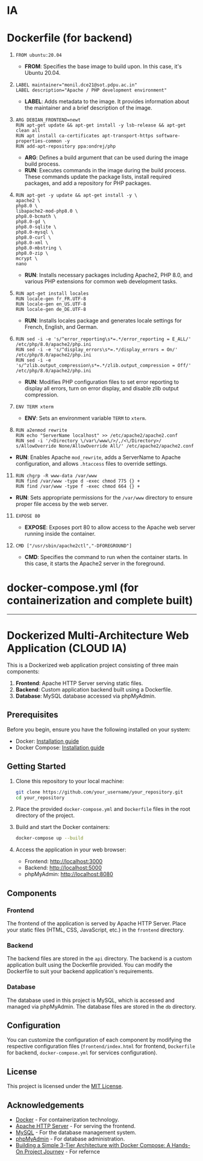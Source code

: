 # IA 
# Dockerfile (for backend)

1. `
   FROM ubuntu:20.04
   `

   - **FROM**: Specifies the base image to build upon. In this case, it's Ubuntu 20.04.

3. ```
   LABEL maintainer="monil.dce21@sot.pdpu.ac.in"
   LABEL description="Apache / PHP development environment"
   ```

   - **LABEL**: Adds metadata to the image. It provides information about the maintainer and a brief description of the image.

4. ```
   ARG DEBIAN_FRONTEND=newt
   RUN apt-get update && apt-get install -y lsb-release && apt-get clean all
   RUN apt install ca-certificates apt-transport-https software-properties-common -y
   RUN add-apt-repository ppa:ondrej/php
   ```

   - **ARG**: Defines a build argument that can be used during the image build process.
   - **RUN**: Executes commands in the image during the build process. These commands update the package lists, install required packages, and add a repository for PHP packages.

5. ```
   RUN apt-get -y update && apt-get install -y \
   apache2 \
   php8.0 \
   libapache2-mod-php8.0 \
   php8.0-bcmath \
   php8.0-gd \
   php8.0-sqlite \
   php8.0-mysql \
   php8.0-curl \
   php8.0-xml \
   php8.0-mbstring \
   php8.0-zip \
   mcrypt \
   nano
   ```

   - **RUN**: Installs necessary packages including Apache2, PHP 8.0, and various PHP extensions for common web development tasks.

6. ```
   RUN apt-get install locales
   RUN locale-gen fr_FR.UTF-8
   RUN locale-gen en_US.UTF-8
   RUN locale-gen de_DE.UTF-8
   ```

   - **RUN**: Installs locales package and generates locale settings for French, English, and German.

7. ```
   RUN sed -i -e 's/^error_reporting\s*=.*/error_reporting = E_ALL/' /etc/php/8.0/apache2/php.ini
   RUN sed -i -e 's/^display_errors\s*=.*/display_errors = On/' /etc/php/8.0/apache2/php.ini
   RUN sed -i -e 's/^zlib.output_compression\s*=.*/zlib.output_compression = Off/' /etc/php/8.0/apache2/php.ini
   ```

   - **RUN**: Modifies PHP configuration files to set error reporting to display all errors, turn on error display, and disable zlib output compression.

8. ```
   ENV TERM xterm
   ```

   - **ENV**: Sets an environment variable `TERM` to `xterm`.

10. ```
    RUN a2enmod rewrite
    RUN echo "ServerName localhost" >> /etc/apache2/apache2.conf
    RUN sed -i '/<Directory \/var\/www\/>/,/<\/Directory>/ s/AllowOverride None/AllowOverride All/' /etc/apache2/apache2.conf
    ```

   - **RUN**: Enables Apache `mod_rewrite`, adds a ServerName to Apache configuration, and allows `.htaccess` files to override settings.

11. ```
    RUN chgrp -R www-data /var/www
    RUN find /var/www -type d -exec chmod 775 {} +
    RUN find /var/www -type f -exec chmod 664 {} +
    ```

   - **RUN**: Sets appropriate permissions for the `/var/www` directory to ensure proper file access by the web server.

11. ```
    EXPOSE 80
    ```

    - **EXPOSE**: Exposes port 80 to allow access to the Apache web server running inside the container.

13. ```
    CMD ["/usr/sbin/apache2ctl","-DFOREGROUND"]
    ```

    - **CMD**: Specifies the command to run when the container starts. In this case, it starts the Apache2 server in the foreground.


# docker-compose.yml (for containerization and complete built)



***

# Dockerized Multi-Architecture Web Application (CLOUD IA)

This is a Dockerized web application project consisting of three main components:

1. **Frontend**: Apache HTTP Server serving static files.
2. **Backend**: Custom application backend built using a Dockerfile.
3. **Database**: MySQL database accessed via phpMyAdmin.

## Prerequisites

Before you begin, ensure you have the following installed on your system:

- Docker: [Installation guide](https://docs.docker.com/get-docker/)
- Docker Compose: [Installation guide](https://docs.docker.com/compose/install/)

## Getting Started

1. Clone this repository to your local machine:

    ```bash
    git clone https://github.com/your_username/your_repository.git
    cd your_repository
    ```

2. Place the provided `docker-compose.yml` and `Dockerfile` files in the root directory of the project.

3. Build and start the Docker containers:

    ```bash
    docker-compose up --build
    ```

4. Access the application in your web browser:

    - Frontend: [http://localhost:3000](http://localhost:3000)
    - Backend: [http://localhost:5000](http://localhost:5000)
    - phpMyAdmin: [http://localhost:8080](http://localhost:8080)

## Components

### Frontend

The frontend of the application is served by Apache HTTP Server. Place your static files (HTML, CSS, JavaScript, etc.) in the `frontend` directory.

### Backend

The backend files are stored in the `api` directory. The backend is a custom application built using the Dockerfile provided. You can modify the Dockerfile to suit your backend application's requirements.

### Database

The database used in this project is MySQL, which is accessed and managed via phpMyAdmin. The database files are stored in the `db` directory.

## Configuration

You can customize the configuration of each component by modifying the respective configuration files (`frontend/index.html` for frontend, `Dockerfile` for backend, `docker-compose.yml` for services configuration).

## License

This project is licensed under the [MIT License](LICENSE).

## Acknowledgements

- [Docker](https://www.docker.com/) - For containerization technology.
- [Apache HTTP Server](https://httpd.apache.org/) - For serving the frontend.
- [MySQL](https://www.mysql.com/) - For the database management system.
- [phpMyAdmin](https://www.phpmyadmin.net/) - For database administration.
- [Building a Simple 3-Tier Architecture with Docker Compose: A Hands-On Project Journey](https://medium.com/@kesaralive/getting-started-with-docker-compose-hands-on-project-experience-e562ab07e24c) - For refernce
  

